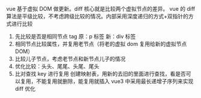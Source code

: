 vue 基于虚拟 DOM 做更新。diff 核心就是比较两个虚拟节点的差异。
vue 的 diff 算法是平级比较，不考虑跨级比较的情况。内部采用深度递归的方式+双指针的方式进行比较

1. 先比较是否是相同节点 tag 原：p 标签 新：div 标签
2. 相同节点比较属性，并复用老节点（将老的虚拟 dom 复用给新的虚拟节点 DOM）
3. 比较儿子节点，考虑老节点和新节点儿子的情况
4. 优化比较：头头、尾尾、头尾、尾头
5. 比对查找 key 进行复用
   创建映射表，用新的去旧的里面进行查找，看是否可以复用，不能复用就删除，能复用就插入
   vue3 中采用最长递增子序列来实现 diff 优化
